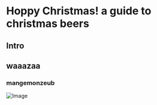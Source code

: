 # Hoppy Christmas! a guide to christmas beers
## Intro
## waaazaa
### mangemonzeub

![Image](images.png)

